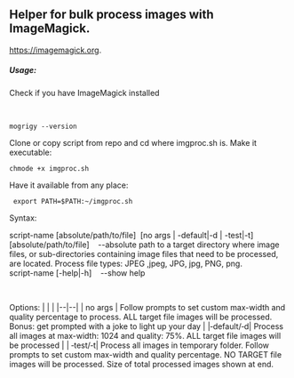 ## Helper for bulk process images with ImageMagick.

https://imagemagick.org.

##### Usage:

Check if you have ImageMagick installed

</br>

```
mogrigy --version
```

Clone or copy script from repo and cd where imgproc.sh is.
Make it executable:

```
chmode +x imgproc.sh
```

Have it available from any place:

```
 export PATH=$PATH:~/imgproc.sh
```

Syntax:

script-name [absolute/path/to/file]&nbsp;&nbsp;[no args | -default|-d | -test|-t]
</br>
[absolute/path/to/file] &nbsp;&nbsp; --absolute path to a target directory where image files, or sub-directories containing image files that need to be processed, are located. Process file types: JPEG ,jpeg, JPG, jpg, PNG, png.
</br>
script-name [-help|-h] &nbsp;&nbsp; --show help

</br>

Options:
| | |
|--|--|
| no args | Follow prompts to set custom max-width and quality percentage to process. ALL target file images will be processed. Bonus: get prompted with a joke to light up your day |
|‑default/‑d| Process all images at max-width: 1024 and quality: 75%. ALL target file images will be processed |
| ‑test/‑t| Process all images in temporary folder. Follow prompts to set custom max-width and quality percentage. NO TARGET file images will be processed. Size of total processed images shown at end.
